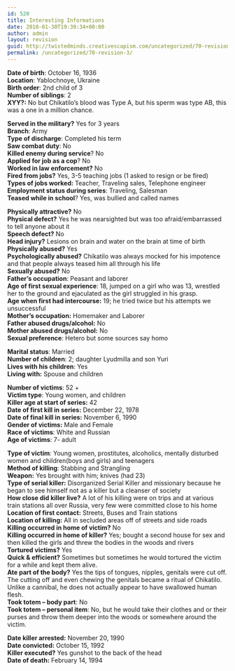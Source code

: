 ```yaml
---
id: 520
title: Interesting Informations
date: 2010-01-30T19:39:34+00:00
author: admin
layout: revision
guid: http://twistedminds.creativescapism.com/uncategorized/70-revision-3/
permalink: /uncategorized/70-revision-3/
---
```

<p class="dropcap-first">
  <strong>Date of birth</strong>: October 16, 1936<br /> <strong>Location</strong>: Yablochnoye, Ukraine<br /> <strong>Birth order</strong>: 2nd child of 3<br /> <strong>Number of siblings</strong>: 2<br /> <strong>XYY?:</strong> No but Chikatilo&#8217;s blood was Type A, but his sperm was type AB, this was a one in a million chance.
</p>

**Served in the military?** Yes for 3 years  
**Branch**: Army  
**Type of discharge**: Completed his term  
**Saw combat duty**: No  
**Killed enemy during service**? No  
**Applied for job as a cop**? No  
**Worked in law enforcement?** No  
**Fired from jobs?** Yes, 3-5 teaching jobs (1 asked to resign or be fired)  
**Types of jobs worked:** Teacher, Traveling sales, Telephone engineer  
**Employment status during series**: Traveling, Salesman  
**Teased while in school**? Yes, was bullied and called names

**Physically attractive?** No  
**Physical defect?** Yes he was nearsighted but was too afraid/embarrassed to tell anyone about it  
**Speech defect?** No  
**Head injury?** Lesions on brain and water on the brain at time of birth  
**Physically abused?** Yes  
**Psychologically abused?** Chikatilo was always mocked for his impotence and that people always teased him all through his life  
**Sexually abused?** No  
**Father’s occupation**: Peasant and laborer  
**Age of first sexual experience**: 18, jumped on a girl who was 13, wrestled her to the ground and ejaculated as the girl struggled in his grasp.  
**Age when first had intercourse:** 19; he tried twice but his attempts we unsuccessful  
**Mother’s occupation:** Homemaker and Laborer  
**Father abused drugs/alcohol:** No  
**Mother abused drugs/alcohol:** No  
**Sexual preference**: Hetero but some sources say homo

**Marital status**: Married  
**Number of children**: 2; daughter Lyudmilla and son Yuri  
**Lives with his children**: Yes  
**Living with:** Spouse and children

**Number of victims**: 52 +  
**Victim type**: Young women, and children  
**Killer age at start of series:** 42  
**Date of first kill in series:** December 22, 1978  
**Date of final kill in series:** November 6, 1990  
**Gender of victims:** Male and Female  
**Race of victims**: White and Russian  
**Age of victims**: 7- adult

**Type of victim**: Young women, prostitutes, alcoholics, mentally disturbed women and children(boys and girls) and teenagers  
**Method of killing**: Stabbing and Strangling  
**Weapon:** Yes brought with him; knives (had 23)  
**Type of serial killer:** Disorganized Serial Killer and missionary because he began to see himself not as a killer but a cleanser of society  
**How close did killer live?** A lot of his killing were on trips and at various train stations all over Russia, very few were committed close to his home  
**Location of first contact:** Streets, Buses and Train stations  
**Location of killing:** All in secluded areas off of streets and side roads  
**Killing occurred in home of victim?** No  
**Killing occurred in home of killer?** Yes; bought a second house for sex and then killed the girls and threw the bodies in the woods and rivers  
**Tortured victims?** Yes  
**Quick & efficient?** Sometimes but sometimes he would tortured the victim for a while and kept them alive.  
**Ate part of the body?** Yes the tips of tongues, nipples, genitals were cut off. The cutting off and even chewing the genitals became a ritual of Chikatilo. Unlike a cannibal, he does not actually appear to have swallowed human flesh.  
**Took totem – body part**: No  
**Took totem – personal item**: No, but he would take their clothes and or their purses and throw them deeper into the woods or somewhere around the victim.

**Date killer arrested:** November 20, 1990  
**Date convicted:** October 15, 1992  
**Killer executed?** Yes gunshot to the back of the head  
**Date of death:** February 14, 1994